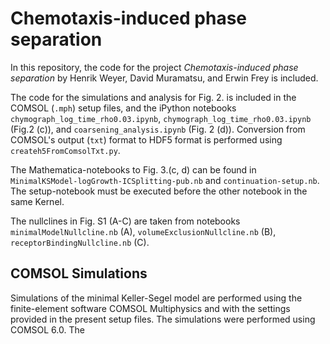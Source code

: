 # Chemotaxis-induced phase separation

In this repository, the code for the project *Chemotaxis-induced phase separation* 
by Henrik Weyer, David Muramatsu, and Erwin Frey is included. 

The code for the simulations and analysis for Fig. 2. is included in the COMSOL (`.mph`) setup files, 
and the iPython notebooks `chymograph_log_time_rho0.03.ipynb`, `chymograph_log_time_rho0.03.ipynb` (Fig.2 (c)),
and `coarsening_analysis.ipynb` (Fig. 2 (d)).
Conversion from COMSOL's output (`txt`) format to HDF5 format is performed using `createh5FromComsolTxt.py`.

The Mathematica-notebooks to Fig. 3.(c, d) can be found in `MinimalKSModel-logGrowth-ICSplitting-pub.nb` and `continuation-setup.nb`. 
The setup-notebook must be executed before the other notebook in the same Kernel.

The nullclines in Fig. S1 (A-C) are taken from notebooks `minimalModelNullcline.nb` (A), `volumeExclusionNullcline.nb` (B), `receptorBindingNullcline.nb` (C).

## COMSOL Simulations
Simulations of the minimal Keller-Segel model are performed using the finite-element software COMSOL Multiphysics 
and with the settings provided in the present setup files. The simulations were performed using COMSOL 6.0.
The 

## 
